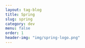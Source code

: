 ```yaml
---
layout: tag-blog
title: Spring
slug: spring
category: dev
menu: false
order: 1
header-img: "img/spring-logo.png"
---
```


